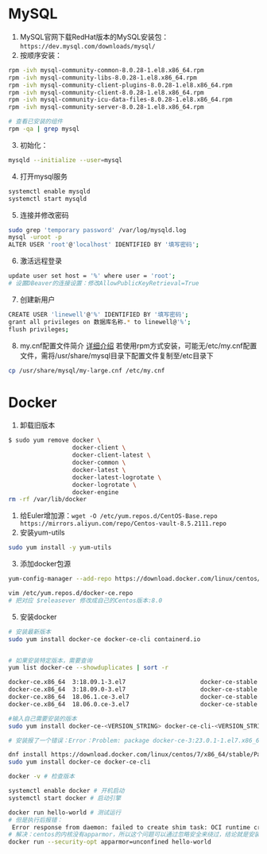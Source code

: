 
# MySQL
1. MySQL官网下载RedHat版本的MySQL安装包：`https://dev.mysql.com/downloads/mysql/`
2. 按顺序安装：
```bash
rpm -ivh mysql-community-common-8.0.28-1.el8.x86_64.rpm
rpm -ivh mysql-community-libs-8.0.28-1.el8.x86_64.rpm
rpm -ivh mysql-community-client-plugins-8.0.28-1.el8.x86_64.rpm
rpm -ivh mysql-community-client-8.0.28-1.el8.x86_64.rpm
rpm -ivh mysql-community-icu-data-files-8.0.28-1.el8.x86_64.rpm
rpm -ivh mysql-community-server-8.0.28-1.el8.x86_64.rpm

# 查看已安装的组件
rpm -qa | grep mysql
```
3. 初始化：
```bash
mysqld --initialize --user=mysql
```
4. 打开mysql服务
```bash
systemctl enable mysqld
systemctl start mysqld
```
5. 连接并修改密码
```bash
sudo grep 'temporary password' /var/log/mysqld.log
mysql -uroot -p
ALTER USER 'root'@'localhost' IDENTIFIED BY '填写密码';
```
6. 激活远程登录
```bash
update user set host = '%' where user = 'root';
# 设置DBeaver的连接设置：修改AllowPublicKeyRetrieval=True
```
7. 创建新用户
```bash
CREATE USER 'linewell'@'%' IDENTIFIED BY '填写密码';
grant all privileges on 数据库名称.* to linewell@'%';
flush privileges;
```
8. my.cnf配置文件简介
[详细介绍](https://www.cnblogs.com/zhangweizhong/p/12179438.html)
若使用rpm方式安装，可能无/etc/my.cnf配置文件，需将/usr/share/mysql目录下配置文件复制至/etc目录下
```bash
cp /usr/share/mysql/my-large.cnf /etc/my.cnf
```

# Docker
1. 卸载旧版本
```bash
$ sudo yum remove docker \
                  docker-client \
                  docker-client-latest \
                  docker-common \
                  docker-latest \
                  docker-latest-logrotate \
                  docker-logrotate \
                  docker-engine
rm -rf /var/lib/docker

```
1. 给Euler增加源：`wget -O /etc/yum.repos.d/CentOS-Base.repo https://mirrors.aliyun.com/repo/Centos-vault-8.5.2111.repo`
2. 安装yum-utils
```bash
sudo yum install -y yum-utils
```
3. 添加docker包源
```bash
yum-config-manager --add-repo https://download.docker.com/linux/centos/docker-ce.repo

vim /etc/yum.repos.d/docker-ce.repo
# 把对应 $releasever 修改成自己的Centos版本:8.0

```
5. 安装docker
```bash
# 安装最新版本
sudo yum install docker-ce docker-ce-cli containerd.io


# 如果安装特定版本，需要查询
yum list docker-ce --showduplicates | sort -r

docker-ce.x86_64  3:18.09.1-3.el7                     docker-ce-stable
docker-ce.x86_64  3:18.09.0-3.el7                     docker-ce-stable
docker-ce.x86_64  18.06.1.ce-3.el7                    docker-ce-stable
docker-ce.x86_64  18.06.0.ce-3.el7                    docker-ce-stable

#输入自己需要安装的版本
sudo yum install docker-ce-<VERSION_STRING> docker-ce-cli-<VERSION_STRING> containerd.io

# 安装报了一个错误：Error：Problem: package docker-ce-3:23.0.1-1.el7.x86_64 requires containerd.io >= 1.6.4, but none of the providers can be installed

dnf install https://download.docker.com/linux/centos/7/x86_64/stable/Packages/containerd.io-1.6.9-3.1.el7.x86_64.rpm
sudo yum install docker-ce docker-ce-cli

docker -v # 检查版本

systemctl enable docker # 开机启动
systemctl start docker # 启动引擎

docker run hello-world # 测试运行
# 但是执行后报错：
 Error response from daemon: failed to create shim task: OCI runtime create failed: runc create failed: unable to start container process: error during container init: unable to apply apparmor profile: apparmor failed to apply profile: write /proc/self/attr/apparmor/exec: no such file or directory: unknown.
# 解决：centos的内核没有apparmor，所以这个问题可以通过忽略安全来绕过，结论就是安装docker最好使用debian系
docker run --security-opt apparmor=unconfined hello-world
```